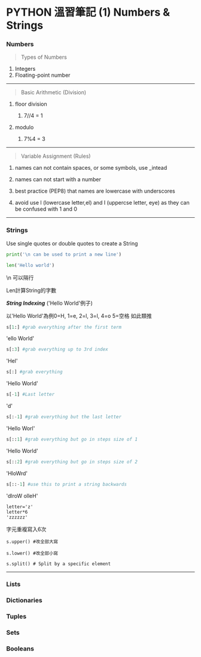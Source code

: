 # PYTHON 溫習筆記 (1) Numbers & Strings

### Numbers

> Types of Numbers

1. Integers
2. Floating-point number

----
> Basic Arithmetic (Division)

1. floor division
   
   1. 7//4 = 1
2. modulo
   
   1. 7%4 = 3

----
>Variable Assignment (Rules)
1. names can not contain spaces, or some symbols, use _intead
   
2. names can not start with a number 

3. best practice (PEP8) that names are lowercase with underscores

4. avoid use l (lowercase letter,el) and I (uppercse letter, eye) as they can be confused with 1 and 0

----



### Strings

Use single quotes or double quotes to create a String

```python
print('\n can be used to print a new line')
```
```python
len('Hello world')
```
\n 可以隔行

Len計算String的字數



_**String Indexing**_   ('Hello World'例子)

以'Hello World'為例0=H, 1=e, 2=l, 3=l, 4=o 5=空格 如此類推

```python
s[1:] #grab everything after the first term
```

'ello World'

```python
s[:3] #grab everything up to 3rd index
```

'Hel'

```python
s[:] #grab everything
```

'Hello World'

```python
s[-1] #Last letter
```

'd'

```python
s[:-1] #grab everything but the last letter
```

'Hello Worl'

```python
s[::1] #grab everything but go in steps size of 1
```

'Hello World'

```python
s[::2] #grab everything but go in steps size of 2
```

'HloWrd'

```python
s[::-1] #use this to print a string backwards
```

'dlroW olleH'

```
letter='z'
letter*6
'zzzzzz'
```

字元重複寫入6次

```
s.upper() #改全部大寫

s.lower() #改全部小寫

s.split() # Split by a specific element
```



----

### Lists

### Dictionaries

### Tuples

### Sets

### Booleans





